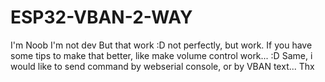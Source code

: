 # ESP32-VBAN-2-WAY

I'm Noob
I'm not dev
But that work :D not perfectly, but work.
If you have some tips to make that better, like make volume control work... :D
Same, i would like to send command by webserial console, or by VBAN text...
Thx
